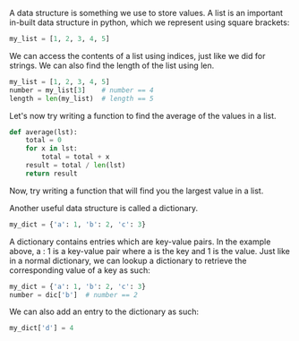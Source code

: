 A data structure is something we use to store values. A list is an important in-built data structure in python, which we represent using square brackets:

```python
my_list = [1, 2, 3, 4, 5]
```

We can access the contents of a list using indices, just like we did for strings. We can also find the length of the list using len. 

```python
my_list = [1, 2, 3, 4, 5]
number = my_list[3]    # number == 4
length = len(my_list)  # length == 5
```
Let's now try writing a function to find the average of the values in a list.

```python
def average(lst):
    total = 0
    for x in lst:
        total = total + x
    result = total / len(lst)
    return result
```
Now, try writing a function that will find you the largest value in a list. 

Another useful data structure is called a dictionary.

```python
my_dict = {'a': 1, 'b': 2, 'c': 3}
```
A dictionary contains entries which are key-value pairs. In the example above, a : 1 is a key-value pair where a is the key and 1 is the value. Just like in a normal dictionary, we can lookup a dictionary to retrieve the corresponding value of a key as such:

```python
my_dict = {'a': 1, 'b': 2, 'c': 3}
number = dic['b']  # number == 2
```

We can also add an entry to the dictionary as such:

```python
my_dict['d'] = 4
```
